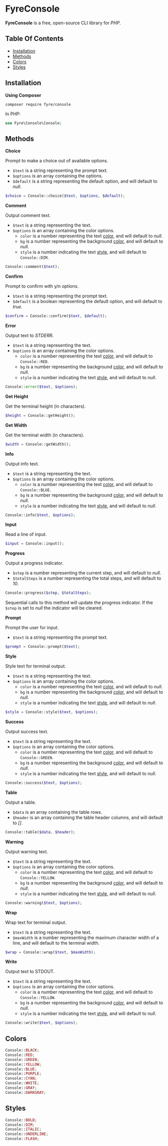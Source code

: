 # FyreConsole

**FyreConsole** is a free, open-source CLI library for *PHP*.


## Table Of Contents
- [Installation](#installation)
- [Methods](#methods)
- [Colors](#colors)
- [Styles](#styles)



## Installation

**Using Composer**

```
composer require fyre/console
```

In PHP:

```php
use Fyre\Console\Console;
```


## Methods

**Choice**

Prompt to make a choice out of available options.

- `$text` is a string representing the prompt text.
- `$options` is an array containing the options.
- `$default` is a string representing the default option, and will default to *null*.

```php
$choice = Console::choice($text, $options, $default);
```

**Comment**

Output comment text.

- `$text` is a string representing the text.
- `$options` is an array containing the color options.
    - `color` is a number representing the text [color](#colors), and will default to *null*.
    - `bg` is a number representing the background [color](#colors), and will default to *null*.
    - `style` is a number indicating the text [style](#styles), and will default to `Console::DIM`.

```php
Console::comment($text);
```

**Confirm**

Prompt to confirm with y/n options.

- `$text` is a string representing the prompt text.
- `$default` is a boolean representing the default option, and will default to *true*.

```php
$confirm = Console::confirm($text, $default);
```

**Error**

Output text to *STDERR*.

- `$text` is a string representing the text.
- `$options` is an array containing the color options.
    - `color` is a number representing the text [color](#colors), and will default to `Console::RED`.
    - `bg` is a number representing the background [color](#colors), and will default to *null*.
    - `style` is a number indicating the text [style](#styles), and will default to *null*.

```php
Console::error($text, $options);
```

**Get Height**

Get the terminal height (in characters).

```php
$height = Console::getHeight();
```

**Get Width**

Get the terminal width (in characters).

```php
$width = Console::getWidth();
```

**Info**

Output info text.

- `$text` is a string representing the text.
- `$options` is an array containing the color options.
    - `color` is a number representing the text [color](#colors), and will default to `Console::BLUE`.
    - `bg` is a number representing the background [color](#colors), and will default to *null*.
    - `style` is a number indicating the text [style](#styles), and will default to *null*.

```php
Console::info($text, $options);
```

**Input**

Read a line of input.

```php
$input = Console::input();
```

**Progress**

Output a progress indicator.

- `$step` is a number representing the current step, and will default to *null*.
- `$totalSteps` is a number representing the total steps, and will default to *10*.

```php
Console::progress($step, $totalSteps);
```

Sequential calls to this method will update the progress indicator. If the `$step` is set to *null* the indicator will be cleared.

**Prompt**

Prompt the user for input.

- `$text` is a string representing the prompt text.

```php
$prompt = Console::prompt($text);
```

**Style**

Style text for terminal output.

- `$text` is a string representing the text.
- `$options` is an array containing the color options.
    - `color` is a number representing the text [color](#colors), and will default to *null*.
    - `bg` is a number representing the background [color](#colors), and will default to *null*.
    - `style` is a number indicating the text [style](#styles), and will default to *null*.

```php
$style = Console::style($text, $options);
```

**Success**

Output success text.

- `$text` is a string representing the text.
- `$options` is an array containing the color options.
    - `color` is a number representing the text [color](#colors), and will default to `Console::GREEN`.
    - `bg` is a number representing the background [color](#colors), and will default to *null*.
    - `style` is a number indicating the text [style](#styles), and will default to *null*.

```php
Console::success($text, $options);
```

**Table**

Output a table.

- `$data` is an array containing the table rows.
- `$header` is an array containing the table header columns, and will default to *[]*.

```php
Console::table($data, $header);
```

**Warning**

Output warning text.

- `$text` is a string representing the text.
- `$options` is an array containing the color options.
    - `color` is a number representing the text [color](#colors), and will default to `Console::YELLOW`.
    - `bg` is a number representing the background [color](#colors), and will default to *null*.
    - `style` is a number indicating the text [style](#styles), and will default to *null*.

```php
Console::warning($text, $options);
```

**Wrap**

Wrap text for terminal output.

- `$text` is a string representing the text.
- `$maxWidth` is a number representing the maximum character width of a line, and will default to the terminal width.

```php
$wrap = Console::wrap($text, $maxWidth);
```

**Write**

Output text to STDOUT.

- `$text` is a string representing the text.
- `$options` is an array containing the color options.
    - `color` is a number representing the text [color](#colors), and will default to `Console::YELLOW`.
    - `bg` is a number representing the background [color](#colors), and will default to *null*.
    - `style` is a number indicating the text [style](#styles), and will default to *null*.

```php
Console::write($text, $options);
```


## Colors

```php
Console::BLACK;
Console::RED;
Console::GREEN;
Console::YELLOW;
Console::BLUE;
Console::PURPLE;
Console::CYAN;
Console::WHITE;
Console::GRAY;
Console::DARKGRAY;
```


## Styles

```php
Console::BOLD;
Console::DIM;
Console::ITALIC;
Console::UNDERLINE;
Console::FLASH;
```
